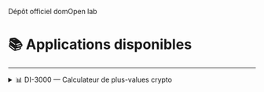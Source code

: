 Dépôt officiel domOpen lab

# 📚 Applications disponibles

---

<details closed>

<summary>📊 DI-3000 — Calculateur de plus-values crypto</summary>


**DI-3000** est une interface locale pour :

- 📥 Charger un fichier CSV (testé avec : bitpanda)
- 🔁 Appliquer la méthode **FIFO** pour les ventes de crypto
- 🧾 Générer automatiquement les lignes fiscales du **formulaire 2086 (3N)**
- 📊 Simuler votre impôt via un **barème progressif modifiable**
- 📤 Exporter les résultats au format **CSV français**
- 👨‍💻 Accéder au **code source** depuis l’interface

<details closed>
<<summary>Windows</summary>
### 🚀 Lancer l’application DI-3000 sous Windows

#### 🧰 1. Prérequis

- Avoir **Python 3.10+** installé.

```powershell
Start-Process "https://www.python.org/ftp/python/3.12.2/python-3.12.2-amd64.exe"
```

Pendant l'installation, cochez ✅ **"Add Python to PATH"**

---

#### 📁 2. Accéder au dossier de l'application

- Cliquez avec le **bouton droit** sur le dossier contenant `declarateur-d-impot-3000.py`  
- Choisissez **"Copier comme chemin d’accès"**
- Ouvrez le **Terminal (administrateur)**, puis tapez :

```bash
cd "C:\Users\votre_nom\Chemin\vers\le\dossier"
```

---

#### 📦 3. Installer les dépendances

```bash
pip install streamlit pandas
```

---

#### ▶️ 4. Lancer l’application

```bash
streamlit run declarateur-d-impot-3000.py
```

Cela ouvre automatiquement une page dans votre navigateur à l’adresse `http://localhost:8501`.

---

## 📜 Licence

Projets open source — librement modifiable, redistribuable et utilisable.

</details>
</details>

